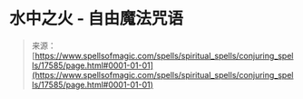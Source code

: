 <!--yml

category: 未分类

date: 2024-06-12 18:58:48

-->

# 水中之火 - 自由魔法咒语

> 来源：[https://www.spellsofmagic.com/spells/spiritual_spells/conjuring_spells/17585/page.html#0001-01-01](https://www.spellsofmagic.com/spells/spiritual_spells/conjuring_spells/17585/page.html#0001-01-01)
